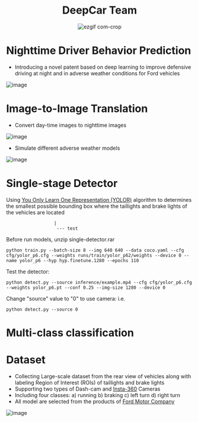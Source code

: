 <div align="center">
  
# DeepCar Team
![ezgif com-crop](https://github.com/DeepCar/Taillight_Recognition/assets/96300226/25e0a88f-427f-4019-9876-27166256cada)

</div>


# Nighttime Driver Behavior Prediction 


* Introducing a novel patent based on deep learning to improve defensive driving at night and in adverse weather conditions for Ford vehicles

![image](https://github.com/DeepCar/Taillight_Recognition/assets/96300226/f8ec26d3-e08c-440f-9cdb-d2b26864b15d)


# Image-to-Image Translation
* Convert day-time images to nighttime images
  
![image](https://github.com/DeepCar/Taillight_Recognition/assets/96300226/814f22d8-f0a7-4928-8ff0-ab9d0c7bcea3)


* Simulate different adverse weather models

![image](https://github.com/DeepCar/Taillight_Recognition/assets/96300226/d7420b41-73ea-4c27-960b-12ee4828f98f)


# Single-stage Detector

Using [You Only Learn One Representation (YOLOR)](https://github.com/WongKinYiu/yolor) algorithm  to determines the smallest possible bounding box where the taillights and brake lights of the vehicles are located

``` yolor_dataset -----train
                  |
                   --- test
```

Before run models, unzip single-detector.rar
 
```
python train.py --batch-size 8 --img 640 640 --data coco.yaml --cfg cfg/yolor_p6.cfg --weights runs/train/yolor_p62/weights --device 0 --name yolor_p6 --hyp hyp.finetune.1280 --epochs 110
```

Test the detector:
```
python detect.py --source inference/example.mp4 --cfg cfg/yolor_p6.cfg --weights yolor_p6.pt --conf 0.25 --img-size 1280 --device 0
```
Change "source" value to "0" to use camera: i.e. 
```
python detect.py --source 0
```
# Multi-class classification

# Dataset


* Collecting Large-scale dataset from the rear view of vehicles along with labeling Region of Interest (ROIs) of taillights and brake lights
* Supporting two types of Dash-cam and [Insta-360](https://store.insta360.com/) Cameras
* Including four classes: a) running  b) braking c) left turn  d) right turn
* All model are selected from the products of [Ford Motor Company](https://www.ford.com/)

![image](https://github.com/DeepCar/Taillight_Recognition/assets/96300226/ea37ea5e-3f1c-4332-bad4-72799f289599)



